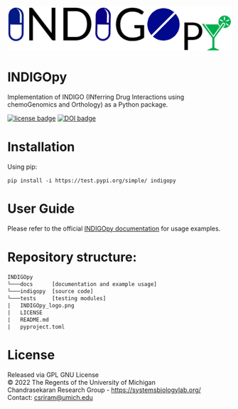 ![alt text](https://github.com/sriram-lab/INDIGOpy/blob/main/docs/INDIGOpy_logo.png?raw=true)

# INDIGOpy
Implementation of INDIGO (INferring Drug Interactions using chemoGenomics and Orthology) as a Python package.

[![license badge](https://img.shields.io/badge/License-GNU%20GPL-blue)](https://github.com/sriram-lab/INDIGOpy/blob/main/LICENSE)
[![DOI badge](https://badgen.net/badge/DOI/10.15252%2Fmsb.20156777/blue)](https://doi.org/10.15252/msb.20156777)

# Installation 
Using pip:  

```
pip install -i https://test.pypi.org/simple/ indigopy
```

# User Guide
Please refer to the official [INDIGOpy documentation](https://sriram-lab-indigopy.readthedocs.io/en/latest/) for usage examples.  

# Repository structure: 
```
INDIGOpy
└───docs      [documentation and example usage]
└───indigopy  [source code]
└───tests     [testing modules]
|   INDIGOpy_logo.png
|   LICENSE
|   README.md
|   pyproject.toml
```

# License
Released via GPL GNU License  
&copy; 2022 The Regents of the University of Michigan  
Chandrasekaran Research Group - https://systemsbiologylab.org/  
Contact: csriram@umich.edu  
